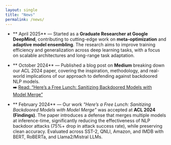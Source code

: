 ```yaml
---
layout: single
title: "News"
permalink: /news/
---
```


- ** April 2025** — Started as a **Graduate Researcher at Google DeepMind**, contributing to cutting-edge work on **meta-optimization** and **adaptive model ensembling**. The research aims to improve training efficiency and generalization across deep learning tasks, with a focus on scalable architectures and long-range task adaptation.

- ** October 2024** — Published a blog post on **Medium** breaking down our ACL 2024 paper, covering the inspiration, methodology, and real-world implications of our approach to defending against backdoored NLP models.  
  ➡️ [Read: “Here’s a Free Lunch: Sanitizing Backdoored Models with Model Merge”](https://medium.com/p/b753ab9a5b59)

- ** February 2024** — Our work *"Here’s a Free Lunch: Sanitizing Backdoored Models with Model Merge"* was accepted at **ACL 2024 (Findings)**. The paper introduces a defense that merges multiple models at inference-time, significantly reducing the effectiveness of NLP backdoor attacks (75%+ drop in attack success rate), while preserving clean accuracy. Evaluated across SST-2, QNLI, Amazon, and IMDB with BERT, RoBERTa, and Llama2/Mistral LLMs.

